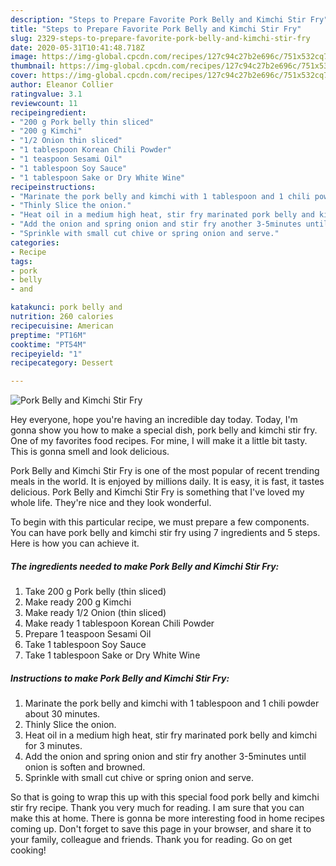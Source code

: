 ```yaml
---
description: "Steps to Prepare Favorite Pork Belly and Kimchi Stir Fry"
title: "Steps to Prepare Favorite Pork Belly and Kimchi Stir Fry"
slug: 2329-steps-to-prepare-favorite-pork-belly-and-kimchi-stir-fry
date: 2020-05-31T10:41:48.718Z
image: https://img-global.cpcdn.com/recipes/127c94c27b2e696c/751x532cq70/pork-belly-and-kimchi-stir-fry-recipe-main-photo.jpg
thumbnail: https://img-global.cpcdn.com/recipes/127c94c27b2e696c/751x532cq70/pork-belly-and-kimchi-stir-fry-recipe-main-photo.jpg
cover: https://img-global.cpcdn.com/recipes/127c94c27b2e696c/751x532cq70/pork-belly-and-kimchi-stir-fry-recipe-main-photo.jpg
author: Eleanor Collier
ratingvalue: 3.1
reviewcount: 11
recipeingredient:
- "200 g Pork belly thin sliced"
- "200 g Kimchi"
- "1/2 Onion thin sliced"
- "1 tablespoon Korean Chili Powder"
- "1 teaspoon Sesami Oil"
- "1 tablespoon Soy Sauce"
- "1 tablespoon Sake or Dry White Wine"
recipeinstructions:
- "Marinate the pork belly and kimchi with 1 tablespoon and 1 chili powder about 30 minutes."
- "Thinly Slice the onion."
- "Heat oil in a medium high heat, stir fry marinated pork belly and kimchi for 3 minutes."
- "Add the onion and spring onion and stir fry another 3-5minutes until onion is soften and browned."
- "Sprinkle with small cut chive or spring onion and serve."
categories:
- Recipe
tags:
- pork
- belly
- and

katakunci: pork belly and 
nutrition: 260 calories
recipecuisine: American
preptime: "PT16M"
cooktime: "PT54M"
recipeyield: "1"
recipecategory: Dessert

---
```



![Pork Belly and Kimchi Stir Fry](https://img-global.cpcdn.com/recipes/127c94c27b2e696c/751x532cq70/pork-belly-and-kimchi-stir-fry-recipe-main-photo.jpg)

Hey everyone, hope you're having an incredible day today. Today, I'm gonna show you how to make a special dish, pork belly and kimchi stir fry. One of my favorites food recipes. For mine, I will make it a little bit tasty. This is gonna smell and look delicious.

Pork Belly and Kimchi Stir Fry is one of the most popular of recent trending meals in the world. It is enjoyed by millions daily. It is easy, it is fast, it tastes delicious. Pork Belly and Kimchi Stir Fry is something that I've loved my whole life. They're nice and they look wonderful.




To begin with this particular recipe, we must prepare a few components. You can have pork belly and kimchi stir fry using 7 ingredients and 5 steps. Here is how you can achieve it.

<!--inarticleads1-->

##### The ingredients needed to make Pork Belly and Kimchi Stir Fry:

1. Take 200 g Pork belly (thin sliced)
1. Make ready 200 g Kimchi
1. Make ready 1/2 Onion (thin sliced)
1. Make ready 1 tablespoon Korean Chili Powder
1. Prepare 1 teaspoon Sesami Oil
1. Take 1 tablespoon Soy Sauce
1. Take 1 tablespoon Sake or Dry White Wine




<!--inarticleads2-->

##### Instructions to make Pork Belly and Kimchi Stir Fry:

1. Marinate the pork belly and kimchi with 1 tablespoon and 1 chili powder about 30 minutes.
1. Thinly Slice the onion.
1. Heat oil in a medium high heat, stir fry marinated pork belly and kimchi for 3 minutes.
1. Add the onion and spring onion and stir fry another 3-5minutes until onion is soften and browned.
1. Sprinkle with small cut chive or spring onion and serve.




So that is going to wrap this up with this special food pork belly and kimchi stir fry recipe. Thank you very much for reading. I am sure that you can make this at home. There is gonna be more interesting food in home recipes coming up. Don't forget to save this page in your browser, and share it to your family, colleague and friends. Thank you for reading. Go on get cooking!
